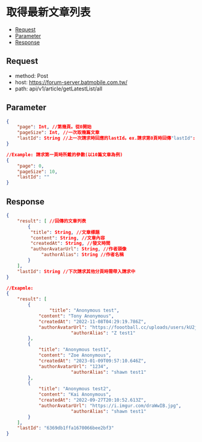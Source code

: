 取得最新文章列表
==============
*   [Request](#request)
*   [Parameter](#parameter)
*   [Response](#response)

<h2 id="request">Request</h2>

*   method: Post
*   host: https://forum-server.batmobile.com.tw/
*   path: api/v1/article/getLatestList/all

<h2 id="parameter">Parameter</h2>

```json
{
    "page": Int, //第幾頁。從0開始
    "pageSize": Int, //一次取幾篇文章
    "lastId": String //上一次請求時回應的lastId。ex.請求第0頁時回傳"lastId": "AAA"，下一次請求第1頁時就要帶入"lastId": "AAA"。請求第一頁時帶入空字串即可
}

//Example: 請求第一頁時所戴的參數(以10篇文章為例)
{
    "page": 0,
    "pageSize": 10,
    "lastId": ""
}
```

<h2 id="response">Response</h2>

```json
{
    "result": [ //回傳的文章列表
        {
	     "title": String, //文章標題
	     "content": String, //文章內容
	     "createdAt": String, //發文時間
	     "authorAvatarUrl": String, //作者頭像
             "authorAlias": String //作者名稱
        }
	],
	"lastId": String //下次請求其他分頁時需帶入請求中
}

//Exapmle:
{
	"result": [
		{
	     		"title": "Anonymous test",
			"content": "Tony Anonymous",
			"createdAt": "2022-11-08T04:29:19.786Z",
			"authorAvatarUrl": "https://foootball.cc/uploads/users/kU2jR5Dllh.png",
                        "authorAlias": "Z test1"
		},
		{
			"title": "Anonymous test1",
			"content": "Zoe Anonymous",
			"createdAt": "2023-01-09T09:57:10.646Z",
			"authorAvatarUrl": "1234",
                        "authorAlias": "shawn test1"
		},
		{
			"title": "Anonymous test2",
			"content": "Kai Anonymous",
			"createdAt": "2022-09-27T20:10:52.613Z",
			"authorAvatarUrl": "https://i.imgur.com/draWwIB.jpg",
                        "authorAlias": "shawn test1"
		}
	],
	"lastId": "6369db1ffa1670066bee2bf3"
}
```
